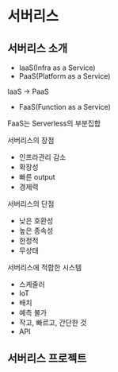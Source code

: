 # 서버리스

## 서버리스 소개

- IaaS(Infra as a Service)
- PaaS(Platform as a Service)

IaaS -> PaaS

- FaaS(Function as a Service)

FaaS는 Serverless의 부분집합

서버리스의 장점

- 인프라관리 감소
- 확장성
- 빠른 output
- 경제력

서버리스의 단점

- 낮은 호환성
- 높은 종속성
- 한정적
- 무상태

서버리스에 적합한 시스템

- 스케줄러
- IoT
- 배치
- 예측 불가
- 작고, 빠르고, 간단한 것
- API

## 서버리스 프로젝트
